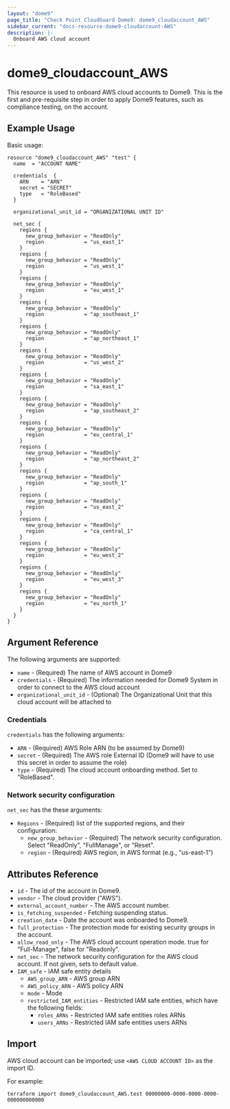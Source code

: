 ```yaml
---
layout: "dome9"
page_title: "Check Point CloudGuard Dome9: dome9_cloudaccount_AWS"
sidebar_current: "docs-resource-dome9-cloudaccount-AWS"
description: |-
  Onboard AWS cloud account
---
```


# dome9_cloudaccount_AWS

This resource is used to onboard AWS cloud accounts to Dome9. This is the first and pre-requisite step in order to apply  Dome9 features, such as compliance testing, on the account.

## Example Usage

Basic usage:

```hcl
resource "dome9_cloudaccount_AWS" "test" {
  name  = "ACCOUNT NAME"
 
  credentials  {
    ARN    = "ARN"
    secret = "SECRET"
    type   = "RoleBased"
  }

  organizational_unit_id = "ORGANIZATIONAL UNIT ID"

  net_sec {
    regions {
      new_group_behavior = "ReadOnly"
      region             = "us_east_1"
    }
    regions {
      new_group_behavior = "ReadOnly"
      region             = "us_west_1"
    }
    regions {
      new_group_behavior = "ReadOnly"
      region             = "eu_west_1"
    }
    regions {
      new_group_behavior = "ReadOnly"
      region             = "ap_southeast_1"
    }
    regions {
      new_group_behavior = "ReadOnly"
      region             = "ap_northeast_1"
    }
    regions {
      new_group_behavior = "ReadOnly"
      region             = "us_west_2"
    }
    regions {
      new_group_behavior = "ReadOnly"
      region             = "sa_east_1"
    }
    regions {
      new_group_behavior = "ReadOnly"
      region             = "ap_southeast_2"
    }
    regions {
      new_group_behavior = "ReadOnly"
      region             = "eu_central_1"
    }
    regions {
      new_group_behavior = "ReadOnly"
      region             = "ap_northeast_2"
    }
    regions {
      new_group_behavior = "ReadOnly"
      region             = "ap_south_1"
    }
    regions {
      new_group_behavior = "ReadOnly"
      region             = "us_east_2"
    }
    regions {
      new_group_behavior = "ReadOnly"
      region             = "ca_central_1"
    }
    regions {
      new_group_behavior = "ReadOnly"
      region             = "eu_west_2"
    }
    regions {
      new_group_behavior = "ReadOnly"
      region             = "eu_west_3"
    }
    regions {
      new_group_behavior = "ReadOnly"
      region             = "eu_north_1"
    }
  }
}
```

## Argument Reference

The following arguments are supported:

* `name` - (Required) The name of AWS account in Dome9
* `credentials` - (Required) The information needed for Dome9 System in order to connect to the AWS cloud account
* `organizational_unit_id` - (Optional) The Organizational Unit that this cloud account will be attached to

### Credentials

`credentials` has the following arguments:

* `ARN` - (Required) AWS Role ARN (to be assumed by Dome9)
* `secret` - (Required) The AWS role External ID (Dome9  will have to use this secret in order to assume the role)
* `type` - (Required) The cloud account onboarding method. Set to "RoleBased".

### Network security configuration

`net_sec` has the these arguments:

* `Regions` - (Required) list of the supported regions, and their configuration:
    * `new_group_behavior` - (Required) The network security configuration. Select "ReadOnly", "FullManage", or "Reset".
    * `region` - (Required) AWS region, in AWS format (e.g., "us-east-1")

## Attributes Reference

* `id` - The id of the account in Dome9.
* `vendor` - The cloud provider ("AWS").
* `external_account_number` - The AWS account number.
* `is_fetching_suspended` - Fetching suspending status.
* `creation_date` - Date the account was onboarded to Dome9.
* `full_protection` - The protection mode for existing security groups in the account.
* `allow_read_only` - The AWS cloud account operation mode. true for "Full-Manage", false for "Readonly".
* `net_sec` - The network security configuration for the AWS cloud account. If not given, sets to default value.
* `IAM_safe` - IAM safe entity details
    * `AWS_group_ARN` - AWS group ARN  
    * `AWS_policy_ARN` - AWS policy ARN  
    * `mode` - Mode  
    * `restricted_IAM_entities` - Restricted IAM safe entities, which have the following fields:  
		* `roles_ARNs` - Restricted IAM safe entities roles ARNs
		* `users_ARNs` - Restricted IAM safe entities users ARNs

## Import

AWS cloud account can be imported; use `<AWS CLOUD ACCOUNT ID>` as the import ID. 

For example:

```shell
terraform import dome9_cloudaccount_AWS.test 00000000-0000-0000-0000-000000000000
```
